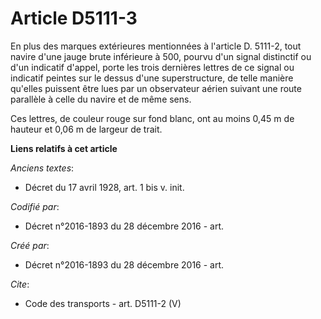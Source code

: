 # Article D5111-3

En plus des marques extérieures mentionnées à l'article D. 5111-2, tout navire d'une jauge brute inférieure à 500, pourvu
d'un signal distinctif ou d'un indicatif d'appel, porte les trois dernières lettres de ce signal ou indicatif peintes sur le
dessus d'une superstructure, de telle manière qu'elles puissent être lues par un observateur aérien suivant une route
parallèle à celle du navire et de même sens. 

Ces lettres, de couleur rouge sur fond blanc, ont au moins 0,45 m de hauteur et 0,06 m de largeur de trait.

**Liens relatifs à cet article**

_Anciens textes_:

  - Décret du 17 avril 1928, art. 1 bis v. init.

_Codifié par_:

  - Décret n°2016-1893 du 28 décembre 2016 - art.

_Créé par_:

  - Décret n°2016-1893 du 28 décembre 2016 - art.

_Cite_:

  - Code des transports - art. D5111-2 (V)
